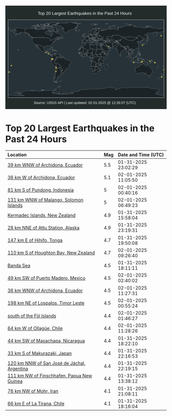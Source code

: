 ![Map](./map.png)

# Top 20 Largest Earthquakes in the Past 24 Hours

| Location | Mag | Date and Time (UTC) |
|:---|:---|:---|
| [39 km WNW of Archidona, Ecuador](https://earthquake.usgs.gov/earthquakes/eventpage/us7000pahy) | 5.5 | 01-31-2025 23:02:29 |
| [36 km W of Archidona, Ecuador](https://earthquake.usgs.gov/earthquakes/eventpage/us7000palx) | 5.1 | 02-01-2025 11:05:50 |
| [81 km S of Pundong, Indonesia](https://earthquake.usgs.gov/earthquakes/eventpage/us7000paiv) | 5 | 02-01-2025 00:40:16 |
| [131 km WNW of Malango, Solomon Islands](https://earthquake.usgs.gov/earthquakes/eventpage/us7000pal5) | 5 | 02-01-2025 06:49:23 |
| [Kermadec Islands, New Zealand](https://earthquake.usgs.gov/earthquakes/eventpage/us7000pabn) | 4.9 | 01-31-2025 15:58:04 |
| [28 km NNE of Attu Station, Alaska](https://earthquake.usgs.gov/earthquakes/eventpage/us7000pai0) | 4.9 | 01-31-2025 23:19:31 |
| [147 km E of Hihifo, Tonga](https://earthquake.usgs.gov/earthquakes/eventpage/us7000pagf) | 4.7 | 01-31-2025 19:50:08 |
| [110 km S of Houghton Bay, New Zealand](https://earthquake.usgs.gov/earthquakes/eventpage/us7000palm) | 4.7 | 02-01-2025 09:26:40 |
| [Banda Sea](https://earthquake.usgs.gov/earthquakes/eventpage/us7000pafc) | 4.5 | 01-31-2025 18:11:11 |
| [49 km SW of Puerto Madero, Mexico](https://earthquake.usgs.gov/earthquakes/eventpage/us7000pak3) | 4.5 | 02-01-2025 02:40:02 |
| [36 km WNW of Archidona, Ecuador](https://earthquake.usgs.gov/earthquakes/eventpage/us7000pam3) | 4.5 | 02-01-2025 11:27:31 |
| [198 km NE of Lospalos, Timor Leste](https://earthquake.usgs.gov/earthquakes/eventpage/us7000paiy) | 4.5 | 02-01-2025 00:55:24 |
| [south of the Fiji Islands](https://earthquake.usgs.gov/earthquakes/eventpage/us7000pajs) | 4.4 | 02-01-2025 01:46:27 |
| [64 km W of Ollagüe, Chile](https://earthquake.usgs.gov/earthquakes/eventpage/us7000pam4) | 4.4 | 02-01-2025 11:28:26 |
| [44 km SW of Masachapa, Nicaragua](https://earthquake.usgs.gov/earthquakes/eventpage/us7000pafh) | 4.4 | 01-31-2025 18:22:10 |
| [33 km S of Makurazaki, Japan](https://earthquake.usgs.gov/earthquakes/eventpage/us7000pahr) | 4.4 | 01-31-2025 22:16:53 |
| [120 km NNW of San José de Jáchal, Argentina](https://earthquake.usgs.gov/earthquakes/eventpage/us7000pahs) | 4.4 | 01-31-2025 22:19:15 |
| [111 km NW of Finschhafen, Papua New Guinea](https://earthquake.usgs.gov/earthquakes/eventpage/us7000paau) | 4.4 | 01-31-2025 13:38:12 |
| [76 km NW of Mohr, Iran](https://earthquake.usgs.gov/earthquakes/eventpage/us7000pahk) | 4.1 | 01-31-2025 21:08:11 |
| [66 km E of La Tirana, Chile](https://earthquake.usgs.gov/earthquakes/eventpage/us7000pafd) | 4.1 | 01-31-2025 18:16:04 |
